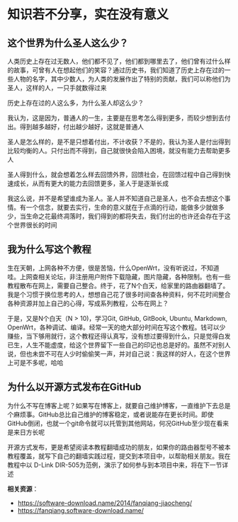 知识若不分享，实在没有意义
====================

这个世界为什么圣人这么少？
--------

人类历史上存在过无数人，他们都不见了，他们都到哪里去了，他们曾有过什么样的故事，可曾有人在想起他们的笑容？通过历史书，我们知道了历史上存在过的一些人物的名字，其中少数人，为人类的发展作出了特别的贡献，我们可以称他们为圣人，这样的人，一只手就数得过来

历史上存在过的人这么多，为什么圣人却这么少？

我认为，这是因为，普通人的一生，主要是在思考怎么得到更多，而较少想到去付出。得到越多越好，付出越少越好，这就是普通人

圣人是怎么样的，是不是只想着付出，不计收获？不是的，我认为圣人是付出得到比较均衡的人。只付出而不得到，自己就很快会陷入困境，就没有能力去帮助更多人

圣人得到什么，就会想着怎么样去回馈外界，回馈社会，在回馈过程中自己得到快速成长，从而有更大的能力去回馈更多，圣人于是逐渐长成

我这么说，并不是希望谁成为圣人。圣人并不知道自己是圣人，也不会去想这个事情。有一个信念，就要去实行，生命的意义就在于点滴的行动，能做多少就做多少，当生命之花最终凋落时，我们得到的都将失去，我们付出的也许还会存在于这个世界很长的时间

我为什么写这个教程
--------

生在天朝，上网各种不方便，很是苦恼，什么OpenWrt，没有听说过，不知道哇。上网查相关论坛，非注册用户附件下载隐藏，图片隐藏，各种限制。也有一些教程散布在网上，需要自己整合。终于，花了N个白天，给家里的路由器翻墙了。我是个习惯于换位思考的人，想想自己花了很多时间查各种资料，何不花时间整合各种资源并加上自己的心得，写成系列教程，公布在网上？

于是，又是N个白天（N > 10)，学习Git, GitHub, GitBook, Ubuntu, Markdown, OpenWrt，各种调试、编译。经常一天的绝大部分时间在写这个教程。钱可以少赚些，当下够用就行，这个教程还得认真写，没有想过要得到什么，只是觉得白发已生，人生不能虚度，给这个世界留下一些自己的印记也总是好的。虽然不对别人说，但也未尝不可在人少时偷偷笑一声，并对自己说：我这样的好人，在这个世界上可是不多呢，哈哈

为什么以开源方式发布在GitHub
--------

为什么不写在博客上呢？如果写在博客上，就要自己维护博客，一直维护下去总是个麻烦事。GitHub总比自己维护的博客稳定，或者说能存在更长时间。即使GitHub倒闭，也就一个git命令就可以托管到其他网站，何况GitHub至少现在看来是来日方长呢

开源方式发布，更是希望阅读本教程翻墙成功的朋友，如果你的路由器型号不被本教程覆盖，就写下自己的翻墙实践过程，提交到本项目中，以帮助相关朋友。我在教程中以 D-Link DIR-505为范例，演示了如何参与到本项目中来，将在下一节详述

**相关资源**：

- https://software-download.name/2014/fanqiang-jiaocheng/
- https://fanqiang.software-download.name/